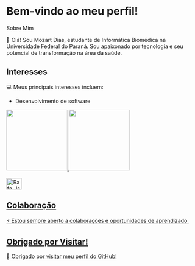 # Bem-vindo ao meu perfil!

Sobre Mim

👋 Olá! Sou Mozart Dias, estudante de Informática Biomédica na Universidade Federal do Paraná. Sou apaixonado por tecnologia e seu potencial de transformação na área da saúde.

## Interesses

💻 Meus principais interesses incluem:

- Desenvolvimento de software


<div>
<a href="https://github.com/AmortzDi">
  <img height="160em" src="https://github-readme-stats-eight-theta.vercel.app/api?username=AmortzDi&show_icons=true&theme=blue-green&include_all_commits=true&count_private=true"/>
  <img height="160em" src="https://github-readme-stats-eight-theta.vercel.app/api/top-langs/?username=AmortzDi&layout=compact&langs_count=8&theme=blue-green"/>
</div>

<div style="display: inline_block"><br>
  <img align="center" alt="Rafa-Js" height="30" width="40" src="https://cdn.jsdelivr.net/gh/devicons/devicon@latest/icons/c/c-original.svg"">
  
## Colaboração

⚡️ Estou sempre aberto a colaborações e oportunidades de aprendizado.

## Obrigado por Visitar!

🚀 Obrigado por visitar meu perfil do GitHub!
